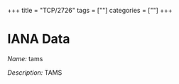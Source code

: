 +++
title = "TCP/2726"
tags = [""]
categories = [""]
+++

# IANA Data

_Name:_ tams

_Description:_ TAMS

